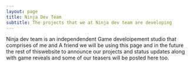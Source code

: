 ```yaml
---
layout: page
title: Ninja Dev Team
subtitle: The projects that we at Ninja dev team are developing
---
```

Ninja dev team is an independendent Game develoipement studio that comprises of me and A friend we will be using this page and in the future the rest of thiswebsite to announce our projects and status updates along with game reveals and some of our teasers will be posted here too.